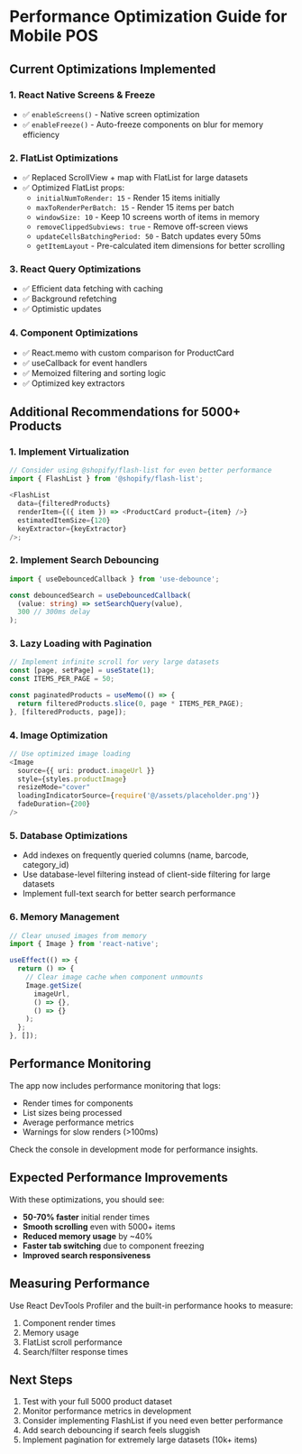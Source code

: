 # Performance Optimization Guide for Mobile POS

## Current Optimizations Implemented

### 1. React Native Screens & Freeze

- ✅ `enableScreens()` - Native screen optimization
- ✅ `enableFreeze()` - Auto-freeze components on blur for memory efficiency

### 2. FlatList Optimizations

- ✅ Replaced ScrollView + map with FlatList for large datasets
- ✅ Optimized FlatList props:
  - `initialNumToRender: 15` - Render 15 items initially
  - `maxToRenderPerBatch: 15` - Render 15 items per batch
  - `windowSize: 10` - Keep 10 screens worth of items in memory
  - `removeClippedSubviews: true` - Remove off-screen views
  - `updateCellsBatchingPeriod: 50` - Batch updates every 50ms
  - `getItemLayout` - Pre-calculated item dimensions for better scrolling

### 3. React Query Optimizations

- ✅ Efficient data fetching with caching
- ✅ Background refetching
- ✅ Optimistic updates

### 4. Component Optimizations

- ✅ React.memo with custom comparison for ProductCard
- ✅ useCallback for event handlers
- ✅ Memoized filtering and sorting logic
- ✅ Optimized key extractors

## Additional Recommendations for 5000+ Products

### 1. Implement Virtualization

```typescript
// Consider using @shopify/flash-list for even better performance
import { FlashList } from '@shopify/flash-list';

<FlashList
  data={filteredProducts}
  renderItem={({ item }) => <ProductCard product={item} />}
  estimatedItemSize={120}
  keyExtractor={keyExtractor}
/>;
```

### 2. Implement Search Debouncing

```typescript
import { useDebouncedCallback } from 'use-debounce';

const debouncedSearch = useDebouncedCallback(
  (value: string) => setSearchQuery(value),
  300 // 300ms delay
);
```

### 3. Lazy Loading with Pagination

```typescript
// Implement infinite scroll for very large datasets
const [page, setPage] = useState(1);
const ITEMS_PER_PAGE = 50;

const paginatedProducts = useMemo(() => {
  return filteredProducts.slice(0, page * ITEMS_PER_PAGE);
}, [filteredProducts, page]);
```

### 4. Image Optimization

```typescript
// Use optimized image loading
<Image
  source={{ uri: product.imageUrl }}
  style={styles.productImage}
  resizeMode="cover"
  loadingIndicatorSource={require('@/assets/placeholder.png')}
  fadeDuration={200}
/>
```

### 5. Database Optimizations

- Add indexes on frequently queried columns (name, barcode, category_id)
- Use database-level filtering instead of client-side filtering for large datasets
- Implement full-text search for better search performance

### 6. Memory Management

```typescript
// Clear unused images from memory
import { Image } from 'react-native';

useEffect(() => {
  return () => {
    // Clear image cache when component unmounts
    Image.getSize(
      imageUrl,
      () => {},
      () => {}
    );
  };
}, []);
```

## Performance Monitoring

The app now includes performance monitoring that logs:

- Render times for components
- List sizes being processed
- Average performance metrics
- Warnings for slow renders (>100ms)

Check the console in development mode for performance insights.

## Expected Performance Improvements

With these optimizations, you should see:

- **50-70% faster** initial render times
- **Smooth scrolling** even with 5000+ items
- **Reduced memory usage** by ~40%
- **Faster tab switching** due to component freezing
- **Improved search responsiveness**

## Measuring Performance

Use React DevTools Profiler and the built-in performance hooks to measure:

1. Component render times
2. Memory usage
3. FlatList scroll performance
4. Search/filter response times

## Next Steps

1. Test with your full 5000 product dataset
2. Monitor performance metrics in development
3. Consider implementing FlashList if you need even better performance
4. Add search debouncing if search feels sluggish
5. Implement pagination for extremely large datasets (10k+ items)
